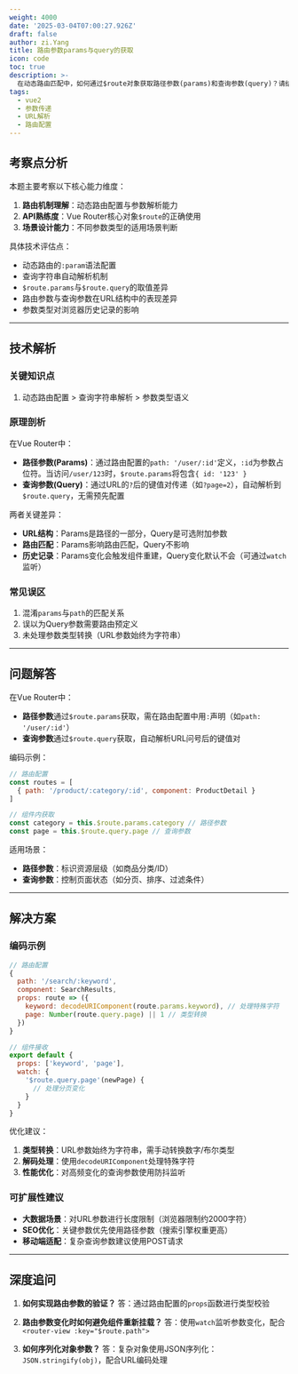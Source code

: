 ```yaml
---
weight: 4000
date: '2025-03-04T07:00:27.926Z'
draft: false
author: zi.Yang
title: 路由参数params与query的获取
icon: code
toc: true
description: >-
  在动态路由匹配中，如何通过$route对象获取路径参数(params)和查询参数(query)？请结合路由配置中的path定义，说明两种参数类型的适用场景及编码差异。
tags:
  - vue2
  - 参数传递
  - URL解析
  - 路由配置
---
```




## 考察点分析

本题主要考察以下核心能力维度：

1. **路由机制理解**：动态路由配置与参数解析能力
2. **API熟练度**：Vue Router核心对象`$route`的正确使用
3. **场景设计能力**：不同参数类型的适用场景判断

具体技术评估点：

- 动态路由的`:param`语法配置
- 查询字符串自动解析机制
- `$route.params`与`$route.query`的取值差异
- 路由参数与查询参数在URL结构中的表现差异
- 参数类型对浏览器历史记录的影响

---

## 技术解析

### 关键知识点

1. 动态路由配置 > 查询字符串解析 > 参数类型语义

### 原理剖析

在Vue Router中：

- **路径参数(Params)**：通过路由配置的`path: '/user/:id'`定义，`:id`为参数占位符。当访问`/user/123`时，`$route.params`将包含`{ id: '123' }`
- **查询参数(Query)**：通过URL的`?`后的键值对传递（如`?page=2`），自动解析到`$route.query`，无需预先配置

两者关键差异：

- **URL结构**：Params是路径的一部分，Query是可选附加参数
- **路由匹配**：Params影响路由匹配，Query不影响
- **历史记录**：Params变化会触发组件重建，Query变化默认不会（可通过`watch`监听）

### 常见误区

1. 混淆`params`与`path`的匹配关系
2. 误以为Query参数需要路由预定义
3. 未处理参数类型转换（URL参数始终为字符串）

---

## 问题解答

在Vue Router中：

- **路径参数**通过`$route.params`获取，需在路由配置中用`:`声明（如`path: '/user/:id'`）
- **查询参数**通过`$route.query`获取，自动解析URL问号后的键值对

编码示例：

```javascript
// 路由配置
const routes = [
  { path: '/product/:category/:id', component: ProductDetail }
]

// 组件内获取
const category = this.$route.params.category // 路径参数
const page = this.$route.query.page // 查询参数
```

适用场景：

- **路径参数**：标识资源层级（如商品分类/ID）
- **查询参数**：控制页面状态（如分页、排序、过滤条件）

---

## 解决方案

### 编码示例

```javascript
// 路由配置
{
  path: '/search/:keyword',
  component: SearchResults,
  props: route => ({
    keyword: decodeURIComponent(route.params.keyword), // 处理特殊字符
    page: Number(route.query.page) || 1 // 类型转换
  })
}

// 组件接收
export default {
  props: ['keyword', 'page'],
  watch: {
    '$route.query.page'(newPage) {
      // 处理分页变化
    }
  }
}
```

优化建议：

1. **类型转换**：URL参数始终为字符串，需手动转换数字/布尔类型
2. **解码处理**：使用`decodeURIComponent`处理特殊字符
3. **性能优化**：对高频变化的查询参数使用防抖监听

### 可扩展性建议

- **大数据场景**：对URL参数进行长度限制（浏览器限制约2000字符）
- **SEO优化**：关键参数优先使用路径参数（搜索引擎权重更高）
- **移动端适配**：复杂查询参数建议使用POST请求

---

## 深度追问

1. **如何实现路由参数的验证？**
答：通过路由配置的`props`函数进行类型校验

2. **路由参数变化时如何避免组件重新挂载？**
答：使用`watch`监听参数变化，配合`<router-view :key="$route.path">`

3. **如何序列化对象参数？**
答：复杂对象使用JSON序列化：`JSON.stringify(obj)`，配合URL编码处理
